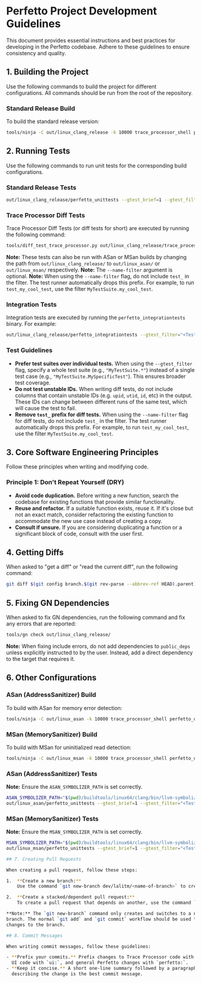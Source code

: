 # Perfetto Project Development Guidelines

This document provides essential instructions and best practices for developing
in the Perfetto codebase. Adhere to these guidelines to ensure consistency and
quality.

## 1. Building the Project

Use the following commands to build the project for different configurations.
All commands should be run from the root of the repository.

### Standard Release Build

To build the standard release version:

```sh
tools/ninja -C out/linux_clang_release -k 10000 trace_processor_shell perfetto_unittests
```

## 2. Running Tests

Use the following commands to run unit tests for the corresponding build
configurations.

### Standard Release Tests

```sh
out/linux_clang_release/perfetto_unittests --gtest_brief=1 --gtest_filter="<TestSuiteName.*>"
```

### Trace Processor Diff Tests

Trace Processor Diff Tests (or diff tests for short) are executed by running the
following command:

```sh
tools/diff_test_trace_processor.py out/linux_clang_release/trace_processor_shell --keep-input --quiet --name-filter="<regex of test names>"
```

**Note:** These tests can also be run with ASan or MSan builds by changing the
path from `out/linux_clang_release/` to `out/linux_asan/` or `out/linux_msan/`
respectively. **Note:** The `--name-filter` argument is optional. **Note:** When
using the `--name-filter` flag, do not include `test_` in the filter. The test
runner automatically drops this prefix. For example, to run `test_my_cool_test`,
use the filter `MyTestSuite.my_cool_test`.

### Integration Tests

Integration tests are executed by running the `perfetto_integrationtests`
binary. For example:

```sh
out/linux_clang_release/perfetto_integrationtests --gtest_filter="<TestSuiteName.*>"
```

### Test Guidelines

- **Prefer test suites over individual tests.** When using the `--gtest_filter`
  flag, specify a whole test suite (e.g., `"MyTestSuite.*"`) instead of a single
  test case (e.g., `"MyTestSuite.MySpecificTest"`). This ensures broader test
  coverage.
- **Do not test unstable IDs.** When writing diff tests, do not include columns
  that contain unstable IDs (e.g. `upid`, `utid`, `id`, etc) in the output. These
  IDs can change between different runs of the same test, which will cause the
  test to fail.
- **Remove `test_` prefix for diff tests.** When using the `--name-filter` flag
  for diff tests, do not include `test_` in the filter. The test
  runner automatically drops this prefix. For example, to run `test_my_cool_test`,
  use the filter `MyTestSuite.my_cool_test`.

## 3. Core Software Engineering Principles

Follow these principles when writing and modifying code.

### Principle 1: Don't Repeat Yourself (DRY)

- **Avoid code duplication.** Before writing a new function, search the codebase
  for existing functions that provide similar functionality.
- **Reuse and refactor.** If a suitable function exists, reuse it. If it's close
  but not an exact match, consider refactoring the existing function to
  accommodate the new use case instead of creating a copy.
- **Consult if unsure.** If you are considering duplicating a function or a
  significant block of code, consult with the user first.

## 4. Getting Diffs

When asked to "get a diff" or "read the current diff", run the following
command:

```sh
git diff $(git config branch.$(git rev-parse --abbrev-ref HEAD).parent)
```

## 5. Fixing GN Dependencies

When asked to fix GN dependencies, run the following command and fix any errors
that are reported:

```sh
tools/gn check out/linux_clang_release/
```

**Note:** When fixing include errors, do not add dependencies to `public_deps`
unless explicitly instructed to by the user. Instead, add a direct dependency to
the target that requires it.

## 6. Other Configurations

### ASan (AddressSanitizer) Build

To build with ASan for memory error detection:

```sh
tools/ninja -C out/linux_asan -k 10000 trace_processor_shell perfetto_unittests
```

### MSan (MemorySanitizer) Build

To build with MSan for uninitialized read detection:

```sh
tools/ninja -C out/linux_msan -k 10000 trace_processor_shell perfetto_unittests
```

### ASan (AddressSanitizer) Tests

**Note:** Ensure the `ASAN_SYMBOLIZER_PATH` is set correctly.

```sh
ASAN_SYMBOLIZER_PATH="$(pwd)/buildtools/linux64/clang/bin/llvm-symbolizer" \
out/linux_asan/perfetto_unittests --gtest_brief=1 --gtest_filter="<TestSuiteName.*>"
```

### MSan (MemorySanitizer) Tests

**Note:** Ensure the `MSAN_SYMBOLIZER_PATH` is set correctly.

```sh
MSAN_SYMBOLIZER_PATH="$(pwd)/buildtools/linux64/clang/bin/llvm-symbolizer" \
out/linux_msan/perfetto_unittests --gtest_brief=1 --gtest_filter="<TestSuiteName.*>"

## 7. Creating Pull Requests

When creating a pull request, follow these steps:

1.  **Create a new branch:**
    Use the command `git new-branch dev/lalitm/<name-of-branch>` to create a new branch for your pull request.

2.  **Create a stacked/dependent pull request:**
    To create a pull request that depends on another, use the command `git new-branch --parent <name-of-parent-branch> dev/lalitm/<name-of-branch>`.

**Note:** The `git new-branch` command only creates and switches to a new
branch. The normal `git add` and `git commit` workflow should be used to add
changes to the branch.

## 8. Commit Messages

When writing commit messages, follow these guidelines:

- **Prefix your commits.** Prefix changes to Trace Processor code with `tp:`,
  UI code with `ui:`, and general Perfetto changes with `perfetto:`.
- **Keep it concise.** A short one-line summary followed by a paragraph
  describing the change is the best commit message.
